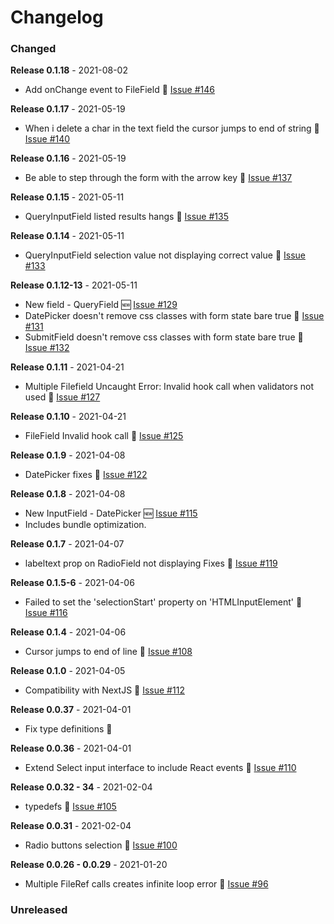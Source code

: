# Changelog

### Changed
**Release 0.1.18** - 2021-08-02
- Add onChange event to FileField 🐛 [Issue  #146](https://github.com/joegasewicz/react-bare-forms/issues/#146)

**Release 0.1.17** - 2021-05-19
- When i delete a char in the text field the cursor jumps to end of string  🐛 [Issue  #140](https://github.com/joegasewicz/react-bare-forms/issues/#140)

**Release 0.1.16** - 2021-05-19
- Be able to step through the form with the arrow key 🐛 [Issue  #137](https://github.com/joegasewicz/react-bare-forms/issues/#137)

**Release 0.1.15** - 2021-05-11
- QueryInputField listed results hangs 🐛 [Issue  #135](https://github.com/joegasewicz/react-bare-forms/issues/#135)

**Release 0.1.14** - 2021-05-11
- QueryInputField selection value not displaying correct value 🐛 [Issue  #133](https://github.com/joegasewicz/react-bare-forms/issues/#133)

**Release 0.1.12-13** - 2021-05-11
- New field - QueryField 🆕 [Issue #129](https://github.com/joegasewicz/react-bare-forms/issues/#129)
- DatePicker doesn't remove css classes with form state bare true 🐛 [Issue  #131](https://github.com/joegasewicz/react-bare-forms/issues/#131)
- SubmitField doesn't remove css classes with form state bare true 🐛 [Issue  #132](https://github.com/joegasewicz/react-bare-forms/issues/#132)

**Release 0.1.11** - 2021-04-21
- Multiple Filefield Uncaught Error: Invalid hook call when validators not used 🐛 [Issue  #127](https://github.com/joegasewicz/react-bare-forms/issues/#127)

**Release 0.1.10** - 2021-04-21
- FileField Invalid hook call 🐛 [Issue  #125](https://github.com/joegasewicz/react-bare-forms/issues/#125)

**Release 0.1.9** - 2021-04-08
- DatePicker fixes 🐛 [Issue  #122](https://github.com/joegasewicz/react-bare-forms/issues/#122)

**Release 0.1.8** - 2021-04-08
- New InputField - DatePicker 🆕 [Issue #115](https://github.com/joegasewicz/react-bare-forms/issues/#115)
- Includes bundle optimization. 

**Release 0.1.7** - 2021-04-07
- labeltext prop on RadioField not displaying Fixes  🐛 [Issue #119](https://github.com/joegasewicz/react-bare-forms/issues/119)

**Release 0.1.5-6** - 2021-04-06
- Failed to set the 'selectionStart' property on 'HTMLInputElement'  🐛 [Issue #116](https://github.com/joegasewicz/react-bare-forms/issues/116)

**Release 0.1.4** - 2021-04-06
- Cursor jumps to end of line  🐛 [Issue #108](https://github.com/joegasewicz/react-bare-forms/issues/108)

**Release 0.1.0** - 2021-04-05
- Compatibility with NextJS 🐛 [Issue #112](https://github.com/joegasewicz/react-bare-forms/issues/112)

**Release 0.0.37** - 2021-04-01
- Fix type definitions 🐛

**Release 0.0.36** - 2021-04-01
- Extend Select input interface to include React events 🐛 [Issue #110](https://github.com/joegasewicz/react-bare-forms/issues/110)

**Release 0.0.32 - 34** - 2021-02-04
- typedefs 🐛 [Issue #105](https://github.com/joegasewicz/react-bare-forms/issues/105)

**Release 0.0.31** - 2021-02-04
-  Radio buttons selection 🐛 [Issue #100](https://github.com/joegasewicz/react-bare-forms/issues/100)

**Release 0.0.26 - 0.0.29** - 2021-01-20
-  Multiple FileRef calls creates infinite loop error 🐛 [Issue #96](https://github.com/joegasewicz/react-bare-forms/issues/96)


### Unreleased
